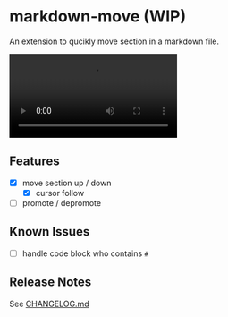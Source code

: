 # markdown-move (WIP)

An extension to qucikly move section in a markdown file.

![screenshot](https://raw.githubusercontent.com/madeindjs/vscode-markdown-move/master/screenshot.webm)

## Features

- [x] move section up / down
  - [x] cursor follow
- [ ] promote / depromote

## Known Issues

- [ ] handle code block who contains `#`

## Release Notes

See [CHANGELOG.md](./CHANGELOG.md)
